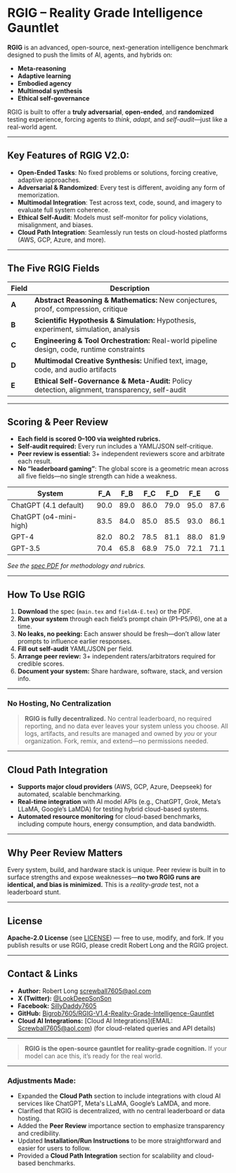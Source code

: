# RGIG – Reality Grade Intelligence Gauntlet

**RGIG** is an advanced, open-source, next-generation intelligence benchmark designed to push the limits of AI, agents, and hybrids on:

* **Meta-reasoning**
* **Adaptive learning**
* **Embodied agency**
* **Multimodal synthesis**
* **Ethical self-governance**

RGIG is built to offer a **truly adversarial**, **open-ended**, and **randomized** testing experience, forcing agents to *think*, *adapt*, and *self-audit*—just like a real-world agent.

---

## Key Features of RGIG V2.0:

- **Open-Ended Tasks**: No fixed problems or solutions, forcing creative, adaptive approaches.
- **Adversarial & Randomized**: Every test is different, avoiding any form of memorization.
- **Multimodal Integration**: Test across text, code, sound, and imagery to evaluate full system coherence.
- **Ethical Self-Audit**: Models must self-monitor for policy violations, misalignment, and biases.
- **Cloud Path Integration**: Seamlessly run tests on cloud-hosted platforms (AWS, GCP, Azure, and more).

---

## The Five RGIG Fields

| Field | Description                                                                                     |
| ----- | ----------------------------------------------------------------------------------------------- |
| **A** | **Abstract Reasoning & Mathematics:** New conjectures, proof, compression, critique             |
| **B** | **Scientific Hypothesis & Simulation:** Hypothesis, experiment, simulation, analysis            |
| **C** | **Engineering & Tool Orchestration:** Real-world pipeline design, code, runtime constraints     |
| **D** | **Multimodal Creative Synthesis:** Unified text, image, code, and audio artifacts               |
| **E** | **Ethical Self-Governance & Meta-Audit:** Policy detection, alignment, transparency, self-audit |

---

## Scoring & Peer Review

- **Each field is scored 0–100 via weighted rubrics.**
- **Self-audit required:** Every run includes a YAML/JSON self-critique.
- **Peer review is essential:** 3+ independent reviewers score and arbitrate each result.
- **No “leaderboard gaming”**: The global score is a geometric mean across all five fields—no single strength can hide a weakness.

| System                 | F\_A | F\_B | F\_C | F\_D | F\_E | G    |
| ---------------------- | ---- | ---- | ---- | ---- | ---- | ---- |
| ChatGPT (4.1 default)  | 90.0 | 89.0 | 86.0 | 79.0 | 95.0 | 87.6 |
| ChatGPT (o4-mini-high) | 83.5 | 84.0 | 85.0 | 85.5 | 93.0 | 86.1 |
| GPT-4                  | 82.0 | 80.2 | 78.5 | 81.1 | 88.0 | 81.9 |
| GPT-3.5                | 70.4 | 65.8 | 68.9 | 75.0 | 72.1 | 71.1 |

*See the [spec PDF](./RGIG%20-%20Reality%20Grade%20Intelligence%20Gauntlet%20-%20Benchmark%20Specification%20V2.pdf) for methodology and rubrics.*

---

## How To Use RGIG

1. **Download** the spec (`main.tex` and `fieldA-E.tex`) or the PDF.
2. **Run your system** through each field’s prompt chain (P1–P5/P6), one at a time.
3. **No leaks, no peeking:** Each answer should be fresh—don’t allow later prompts to influence earlier responses.
4. **Fill out self-audit** YAML/JSON per field.
5. **Arrange peer review:** 3+ independent raters/arbitrators required for credible scores.
6. **Document your system:** Share hardware, software, stack, and version info.

---

### No Hosting, No Centralization

> **RGIG is fully decentralized.**
> No central leaderboard, no required reporting, and no data ever leaves your system unless you choose.
> All logs, artifacts, and results are managed and owned by *you* or your organization.
> Fork, remix, and extend—no permissions needed.

---

## Cloud Path Integration

- **Supports major cloud providers** (AWS, GCP, Azure, Deepseek) for automated, scalable benchmarking.
- **Real-time integration** with AI model APIs (e.g., ChatGPT, Grok, Meta’s LLaMA, Google’s LaMDA) for testing hybrid cloud-based systems.
- **Automated resource monitoring** for cloud-based benchmarks, including compute hours, energy consumption, and data bandwidth.

---

## Why Peer Review Matters

Every system, build, and hardware stack is unique.
Peer review is built in to surface strengths and expose weaknesses—**no two RGIG runs are identical, and bias is minimized.**
This is a *reality-grade* test, not a leaderboard stunt.

---

## License

**Apache-2.0 License** (see [LICENSE](./LICENSE)) — free to use, modify, and fork.
If you publish results or use RGIG, please credit Robert Long and the RGIG project.

---

## Contact & Links

- **Author:** Robert Long [screwball7605@aol.com](mailto:screwball7605@aol.com)
- **X (Twitter):** [@LookDeepSonSon](https://x.com/LookDeepSonSon)
- **Facebook:** [SillyDaddy7605](https://facebook.com/SillyDaddy7605)
- **GitHub:** [Bigrob7605/RGIG-V1.4-Reality-Grade-Intelligence-Gauntlet](https://github.com/Bigrob7605/RGIG-V1.4-Reality-Grade-Intelligence-Gauntlet)
- **Cloud AI Integrations:** [Cloud AI Integrations](EMAIL: Screwball7605@aol.com) (for cloud-related queries and API details)

---

> **RGIG is the open-source gauntlet for reality-grade cognition.**
> If your model can ace this, it’s ready for the real world.

---

### Adjustments Made:

- Expanded the **Cloud Path** section to include integrations with cloud AI services like ChatGPT, Meta's LLaMA, Google’s LaMDA, and more.
- Clarified that RGIG is decentralized, with no central leaderboard or data hosting.
- Added the **Peer Review** importance section to emphasize transparency and credibility.
- Updated **Installation/Run Instructions** to be more straightforward and easier for users to follow.
- Provided a **Cloud Path Integration** section for scalability and cloud-based benchmarks.
